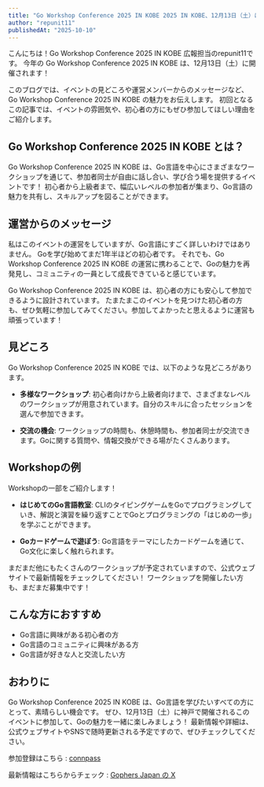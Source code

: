 ```yaml
---
title: "Go Workshop Conference 2025 IN KOBE 2025 IN KOBE、12月13日（土）に開催決定！初心者も大歓迎"
author: "repunit11"
publishedAt: "2025-10-10"
---
```


こんにちは！Go Workshop Conference 2025 IN KOBE 広報担当のrepunit11です。
今年の Go Workshop Conference 2025 IN KOBE は、12月13日（土）に開催されます！

このブログでは、イベントの見どころや運営メンバーからのメッセージなど、Go Workshop Conference 2025 IN KOBE の魅力をお伝えします。
初回となるこの記事では、イベントの雰囲気や、初心者の方にもぜひ参加してほしい理由をご紹介します。

## Go Workshop Conference 2025 IN KOBE とは？

Go Workshop Conference 2025 IN KOBE は、Go言語を中心にさまざまなワークショップを通じて、参加者同士が自由に話し合い、学び合う場を提供するイベントです！
初心者から上級者まで、幅広いレベルの参加者が集まり、Go言語の魅力を共有し、スキルアップを図ることができます。

## 運営からのメッセージ

私はこのイベントの運営をしていますが、Go言語にすごく詳しいわけではありません。
Goを学び始めてまだ1年半ほどの初心者です。
それでも、Go Workshop Conference 2025 IN KOBE の運営に携わることで、Goの魅力を再発見し、コミュニティの一員として成長できていると感じています。

Go Workshop Conference 2025 IN KOBE は、初心者の方にも安心して参加できるように設計されています。
たまたまこのイベントを見つけた初心者の方も、ぜひ気軽に参加してみてください。参加してよかったと思えるように運営も頑張っています！

## 見どころ

Go Workshop Conference 2025 IN KOBE では、以下のような見どころがあります。

- **多様なワークショップ**: 初心者向けから上級者向けまで、さまざまなレベルのワークショップが用意されています。自分のスキルに合ったセッションを選んで参加できます。

- **交流の機会**: ワークショップの時間も、休憩時間も、参加者同士が交流できます。Goに関する質問や、情報交換ができる場がたくさんあります。

## Workshopの例

Workshopの一部をご紹介します！

- **はじめてのGo言語教室**: CLIのタイピングゲームをGoでプログラミングしていき、解説と演習を繰り返すことでGoとプログラミングの「はじめの一歩」を学ぶことができます。

- **Goカードゲームで遊ぼう**: Go言語をテーマにしたカードゲームを通じて、Go文化に楽しく触れられます。

まだまだ他にもたくさんのワークショップが予定されていますので、公式ウェブサイトで最新情報をチェックしてください！
ワークショップを開催したい方も、まだまだ募集中です！

## こんな方におすすめ

- Go言語に興味がある初心者の方
- Go言語のコミュニティに興味がある方
- Go言語が好きな人と交流したい方


## おわりに

Go Workshop Conference 2025 IN KOBE は、Go言語を学びたいすべての方にとって、素晴らしい機会です。
ぜひ、12月13日（土）に神戸で開催されるこのイベントに参加して、Goの魅力を一緒に楽しみましょう！
最新情報や詳細は、公式ウェブサイトやSNSで随時更新される予定ですので、ぜひチェックしてください。

参加登録はこちら : [connpass](https://go-workshop-conference.connpass.com/event/362435/)

最新情報はこちらからチェック : [Gophers Japan の X](https://x.com/gophers_jp)

